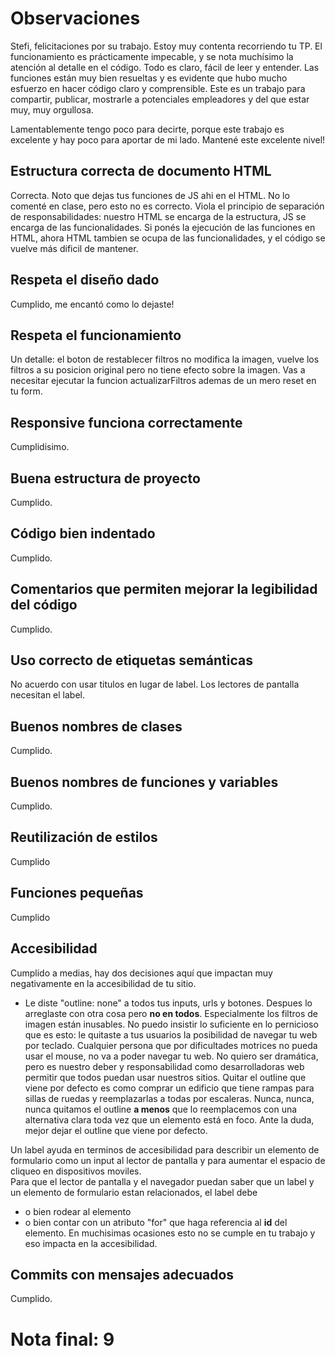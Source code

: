 # Observaciones

Stefi, felicitaciones por su trabajo. Estoy muy contenta recorriendo tu TP. El funcionamiento es prácticamente impecable, y se nota muchísimo la atención al detalle en el código. Todo es claro, fácil de leer y entender. Las funciones están muy bien resueltas y es evidente que hubo mucho esfuerzo en hacer código claro y comprensible. Este es un trabajo para compartir, publicar, mostrarle a potenciales empleadores y del que estar muy, muy orgullosa. 

Lamentablemente tengo poco para decirte, porque este trabajo es excelente y hay poco para aportar de mi lado. Mantené este excelente nivel! 

## Estructura correcta de documento HTML

Correcta. Noto que dejas tus funciones de JS ahi en el HTML. No lo comenté en clase, pero esto no es correcto. Viola el principio de separación de responsabilidades: nuestro HTML se encarga de la estructura, JS se encarga de las funcionalidades. Si ponés la ejecución de las funciones en HTML, ahora HTML tambien se ocupa de las funcionalidades, y el código se vuelve más dificil de mantener. 

## Respeta el diseño dado

Cumplido, me encantó como lo dejaste! 

## Respeta el funcionamiento

Un detalle: el boton de restablecer filtros no modifica la imagen, vuelve los filtros a su posicion original pero no tiene efecto sobre la imagen. Vas a necesitar ejecutar la funcion actualizarFiltros ademas de un mero reset en tu form. 

## Responsive funciona correctamente

Cumplidisimo.

## Buena estructura de proyecto

Cumplido.

## Código bien indentado

Cumplido. 

## Comentarios que permiten mejorar la legibilidad del código

Cumplido. 

## Uso correcto de etiquetas semánticas

No acuerdo con usar titulos en lugar de label. Los lectores de pantalla necesitan el label. 

## Buenos nombres de clases

Cumplido. 

## Buenos nombres de funciones y variables

Cumplido. 

## Reutilización de estilos

Cumplido

## Funciones pequeñas

Cumplido

## Accesibilidad

Cumplido a medias, hay dos decisiones aquí que impactan muy negativamente en la accesibilidad de tu sitio. 

- Le diste "outline: none" a todos tus inputs, urls y botones. Despues lo arreglaste con otra cosa pero **no en todos**. Especialmente los filtros de imagen están inusables. No puedo insistir lo suficiente en lo pernicioso que es esto: le quitaste a tus usuarios la posibilidad de navegar tu web por teclado. Cualquier persona que por dificultades motrices no pueda usar el mouse, no va a poder navegar tu web. No quiero ser dramática, pero es nuestro deber y responsabilidad como desarrolladoras web permitir que todos puedan usar nuestros sitios. Quitar el outline que viene por defecto es como comprar un edificio que tiene rampas para sillas de ruedas y reemplazarlas a todas por escaleras. Nunca, nunca, nunca quitamos el outline **a menos** que lo reemplacemos con una alternativa clara toda vez que un elemento está en foco. Ante la duda, mejor dejar el outline que viene por defecto. 

Un label ayuda en terminos de accesibilidad para describir un elemento de formulario como un input al lector de pantalla y para aumentar el espacio de cliqueo en dispositivos moviles.  
Para que el lector de pantalla y el navegador puedan saber que un label y un elemento de formulario estan relacionados, el label debe 
- o bien rodear al elemento
- o bien contar con un atributo "for" que haga referencia al **id** del elemento. 
En muchisimas ocasiones esto no se cumple en tu trabajo y eso impacta en la accesibilidad. 


## Commits con mensajes adecuados

Cumplido.

# Nota final: 9


